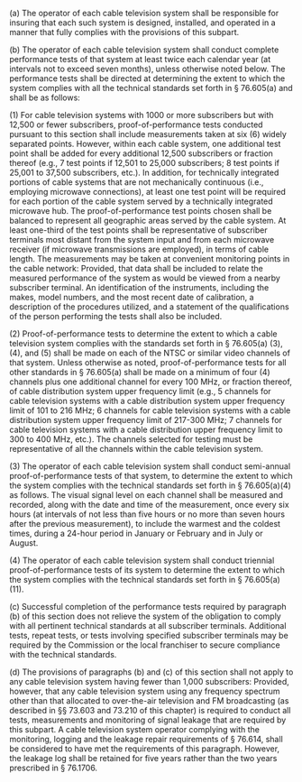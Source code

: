 (a) The operator of each cable television system shall be responsible for insuring that each such system is designed, installed, and operated in a manner that fully complies with the provisions of this subpart.

(b) The operator of each cable television system shall conduct complete performance tests of that system at least twice each calendar year (at intervals not to exceed seven months), unless otherwise noted below. The performance tests shall be directed at determining the extent to which the system complies with all the technical standards set forth in § 76.605(a) and shall be as follows:

(1) For cable television systems with 1000 or more subscribers but with 12,500 or fewer subscribers, proof-of-performance tests conducted pursuant to this section shall include measurements taken at six (6) widely separated points. However, within each cable system, one additional test point shall be added for every additional 12,500 subscribers or fraction thereof (e.g., 7 test points if 12,501 to 25,000 subscribers; 8 test points if 25,001 to 37,500 subscribers, etc.). In addition, for technically integrated portions of cable systems that are not mechanically continuous (i.e., employing microwave connections), at least one test point will be required for each portion of the cable system served by a technically integrated microwave hub. The proof-of-performance test points chosen shall be balanced to represent all geographic areas served by the cable system. At least one-third of the test points shall be representative of subscriber terminals most distant from the system input and from each microwave receiver (if microwave transmissions are employed), in terms of cable length. The measurements may be taken at convenient monitoring points in the cable network: Provided, that data shall be included to relate the measured performance of the system as would be viewed from a nearby subscriber terminal. An identification of the instruments, including the makes, model numbers, and the most recent date of calibration, a description of the procedures utilized, and a statement of the qualifications of the person performing the tests shall also be included.

(2) Proof-of-performance tests to determine the extent to which a cable television system complies with the standards set forth in § 76.605(a) (3), (4), and (5) shall be made on each of the NTSC or similar video channels of that system. Unless otherwise as noted, proof-of-performance tests for all other standards in § 76.605(a) shall be made on a minimum of four (4) channels plus one additional channel for every 100 MHz, or fraction thereof, of cable distribution system upper frequency limit (e.g., 5 channels for cable television systems with a cable distribution system upper frequency limit of 101 to 216 MHz; 6 channels for cable television systems with a cable distribution system upper frequency limit of 217-300 MHz; 7 channels for cable television systems with a cable distribution upper frequency limit to 300 to 400 MHz, etc.). The channels selected for testing must be representative of all the channels within the cable television system.

(3) The operator of each cable television system shall conduct semi-annual proof-of-performance tests of that system, to determine the extent to which the system complies with the technical standards set forth in § 76.605(a)(4) as follows. The visual signal level on each channel shall be measured and recorded, along with the date and time of the measurement, once every six hours (at intervals of not less than five hours or no more than seven hours after the previous measurement), to include the warmest and the coldest times, during a 24-hour period in January or February and in July or August.

(4) The operator of each cable television system shall conduct triennial proof-of-performance tests of its system to determine the extent to which the system complies with the technical standards set forth in § 76.605(a)(11).
                                    

(c) Successful completion of the performance tests required by paragraph (b) of this section does not relieve the system of the obligation to comply with all pertinent technical standards at all subscriber terminals. Additional tests, repeat tests, or tests involving specified subscriber terminals may be required by the Commission or the local franchiser to secure compliance with the technical standards.

(d) The provisions of paragraphs (b) and (c) of this section shall not apply to any cable television system having fewer than 1,000 subscribers: Provided, however, that any cable television system using any frequency spectrum other than that allocated to over-the-air television and FM broadcasting (as described in §§ 73.603 and 73.210 of this chapter) is required to conduct all tests, measurements and monitoring of signal leakage that are required by this subpart. A cable television system operator complying with the monitoring, logging and the leakage repair requirements of § 76.614, shall be considered to have met the requirements of this paragraph. However, the leakage log shall be retained for five years rather than the two years prescribed in § 76.1706.
                                    

